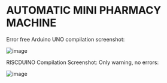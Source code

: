 # AUTOMATIC MINI PHARMACY MACHINE

Error free Arduino UNO compilation screenshot: 

![image](https://github.com/Navya-tayi/riscv_product_hackathon/assets/79205242/db803737-d09c-4fb3-b6a2-773d07643f15)


RISCDUINO Compilation Screenshot:
Only warning, no errors:

![image](https://github.com/Navya-tayi/riscv_product_hackathon/assets/79205242/24692823-e8ed-4c39-a914-5da94d6320dc)
